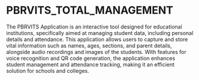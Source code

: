 # PBRVITS_TOTAL_MANAGEMENT
 The PBRVITS Application is an interactive tool designed for educational institutions, specifically aimed at managing student data, including personal details and attendance. This application allows users to capture and store vital information such as names, ages, sections, and parent details, alongside audio recordings and images of the students. With features for voice recognition and QR code generation, the application enhances student management and attendance tracking, making it an efficient solution for schools and colleges.
